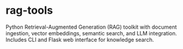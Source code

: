 # rag-tools
Python Retrieval-Augmented Generation (RAG) toolkit with document ingestion, vector embeddings, semantic search, and LLM integration. Includes CLI and Flask web interface for knowledge search.
